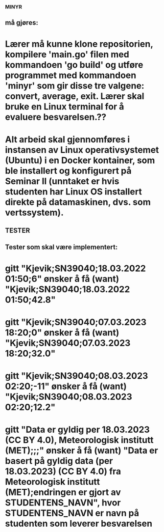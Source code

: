 ### MINYR
## må gjøres:

# Lærer må kunne klone repositorien, kompilere 'main.go' filen med kommandoen 'go build' og utføre programmet med kommandoen 'minyr' som gir disse tre valgene: convert, average, exit. Lærer skal bruke en Linux terminal for å evaluere besvarelsen.??

# Alt arbeid skal gjennomføres i instansen av Linux operativsystemet (Ubuntu) i en Docker kontainer, som ble installert og konfigurert på Seminar II  (unntaket er hvis studenten har Linux OS installert direkte på datamaskinen, dvs. som vertssystem).



## TESTER
## Tester som skal være implementert:

# gitt "Kjevik;SN39040;18.03.2022 01:50;6" ønsker å få (want) "Kjevik;SN39040;18.03.2022 01:50;42.8"

# gitt "Kjevik;SN39040;07.03.2023 18:20;0" ønsker å få (want) "Kjevik;SN39040;07.03.2023 18:20;32.0"

# gitt "Kjevik;SN39040;08.03.2023 02:20;-11" ønsker å få (want) "Kjevik;SN39040;08.03.2023 02:20;12.2"

# gitt "Data er gyldig per 18.03.2023 (CC BY 4.0), Meteorologisk institutt (MET);;;" ønsker å få (want) "Data er basert på gyldig data (per 18.03.2023) (CC BY 4.0) fra Meteorologisk institutt (MET);endringen er gjort av STUDENTENS_NAVN", hvor STUDENTENS_NAVN er navn på studenten som leverer besvarelsen
